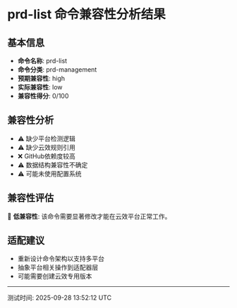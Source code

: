 # prd-list 命令兼容性分析结果

## 基本信息

- **命令名称**: prd-list
- **命令分类**: prd-management
- **预期兼容性**: high
- **实际兼容性**: low
- **兼容性得分**: 0/100

## 兼容性分析

- ⚠️ 缺少平台检测逻辑
- ⚠️ 缺少云效规则引用
- ❌ GitHub依赖度较高
- ⚠️ 数据结构兼容性不确定
- ⚠️ 可能未使用配置系统

## 兼容性评估

🔴 **低兼容性**: 该命令需要显著修改才能在云效平台正常工作。

## 适配建议

- 重新设计命令架构以支持多平台
- 抽象平台相关操作到适配器层
- 可能需要创建云效专用版本

---
测试时间: 2025-09-28 13:52:12 UTC

